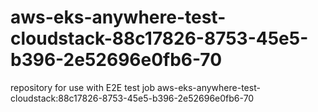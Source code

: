 # aws-eks-anywhere-test-cloudstack-88c17826-8753-45e5-b396-2e52696e0fb6-70
repository for use with E2E test job aws-eks-anywhere-test-cloudstack:88c17826-8753-45e5-b396-2e52696e0fb6-70
